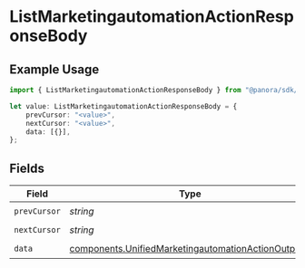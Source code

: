 # ListMarketingautomationActionResponseBody

## Example Usage

```typescript
import { ListMarketingautomationActionResponseBody } from "@panora/sdk/models/operations";

let value: ListMarketingautomationActionResponseBody = {
    prevCursor: "<value>",
    nextCursor: "<value>",
    data: [{}],
};
```

## Fields

| Field                                                                                                                    | Type                                                                                                                     | Required                                                                                                                 | Description                                                                                                              |
| ------------------------------------------------------------------------------------------------------------------------ | ------------------------------------------------------------------------------------------------------------------------ | ------------------------------------------------------------------------------------------------------------------------ | ------------------------------------------------------------------------------------------------------------------------ |
| `prevCursor`                                                                                                             | *string*                                                                                                                 | :heavy_check_mark:                                                                                                       | N/A                                                                                                                      |
| `nextCursor`                                                                                                             | *string*                                                                                                                 | :heavy_check_mark:                                                                                                       | N/A                                                                                                                      |
| `data`                                                                                                                   | [components.UnifiedMarketingautomationActionOutput](../../models/components/unifiedmarketingautomationactionoutput.md)[] | :heavy_check_mark:                                                                                                       | N/A                                                                                                                      |